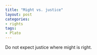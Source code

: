 ```yaml
---
title: "Might vs. justice"
layout: post
categories:
- rights
tags:
- Plato
---
```


Do not expect justice where might is right.